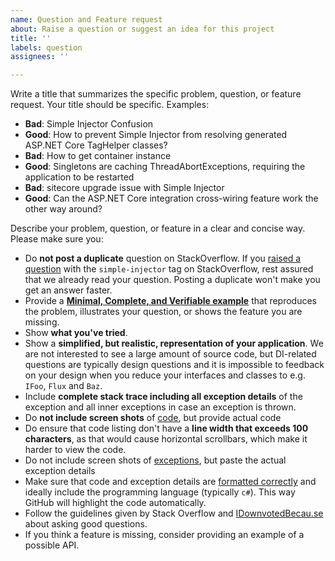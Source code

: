 ```yaml
---
name: Question and Feature request
about: Raise a question or suggest an idea for this project
title: ''
labels: question
assignees: ''

---
```


Write a title that summarizes the specific problem, question, or feature request. Your title should be specific. Examples:

* **Bad**: Simple Injector Confusion
* **Good**: How to prevent Simple Injector from resolving generated ASP.NET Core TagHelper classes?
* **Bad**: How to get container instance
* **Good**: Singletons are caching ThreadAbortExceptions, requiring the application to be restarted
* **Bad**: sitecore upgrade issue with Simple Injector
* **Good**: Can the ASP.NET Core integration cross-wiring feature work the other way around?

Describe your problem, question, or feature in a clear and concise way. Please make sure you:

* Do **not post a duplicate** question on StackOverflow. If you [raised a question](https://stackoverflow.com/questions/ask?tags=simple-injector%20ioc-container%20dependency-injection%20.net%20c%23) with the `simple-injector` tag on StackOverflow, rest assured that we already read your question. Posting a duplicate won't make you get an answer faster.
* Provide a **[Minimal, Complete, and Verifiable example](https://stackoverflow.com/help/mcve)** that reproduces the problem, illustrates your question, or shows the feature you are missing.
* Show **what you've tried**.
* Show a **simplified, but realistic, representation of your application**. We are not interested to see a large amount of source code, but DI-related questions are typically design questions and it is impossible to feedback on your design when you reduce your interfaces and classes to e.g. `IFoo`, `Flux` and `Baz`.
* Include **complete stack trace including all exception details** of the exception and all inner exceptions in case an exception is thrown.
* Do **not include screen shots** of [code](https://idownvotedbecau.se/imageofcode), but provide actual code
* Do ensure that code listing don't have a **line width that exceeds 100 characters**, as that would cause horizontal scrollbars, which make it harder to view the code.
* Do not include screen shots of [exceptions](https://idownvotedbecau.se/imageofanexception/), but paste the actual exception details
* Make sure that code and exception details are [formatted correctly](https://help.github.com/en/articles/creating-and-highlighting-code-blocks) and ideally include the programming language (typically `c#`). This way GitHub will highlight the code automatically.
* Follow the guidelines given by Stack Overflow and [IDownvotedBecau.se](https://idownvotedbecau.se/) about asking good questions.
* If you think a feature is missing, consider providing an example of a possible API.
